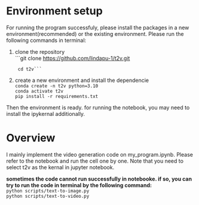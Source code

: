 # Environment setup

For running the program successfuly, please install the packages in a new environment(recommended) or the existing environment. Please run the following commands in terminal:
1. clone the repository  
        ```git clone https://github.com/lindapu-1/t2v.git
    
        cd t2v```
3. create a new environment and install the dependencie  
        `conda create -n t2v python=3.10`  
        `conda activate t2v`  
        `pip install -r requirements.txt`  


Then the environment is ready. for running the notebook, you may need to install the ipykernal additionally. 

# Overview

I mainly implement the video generation code on my_program.ipynb. Please refer to the notebook and run the cell one by one. Note that you need to select t2v as the kernal in jupyter notebook.

**sometimes the code cannot run successfully in notebooke. if so, you can try to run the code in terminal by the following command:**  
        `python scripts/text-to-image.py`  
        `python scripts/text-to-video.py`





